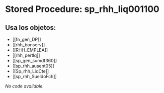 # Stored Procedure: sp_rhh_liq001100

## Usa los objetos:
- [[fn_gen_DP]]
- [[rhh_bonserv]]
- [[RHH_EMPLEA]]
- [[rhh_pertlq]]
- [[sp_gen_sumdf360]]
- [[sp_rhh_ausent05]]
- [[Sp_rhh_LiqCte]]
- [[sp_rhh_SueldoFch]]

*No code available.*
